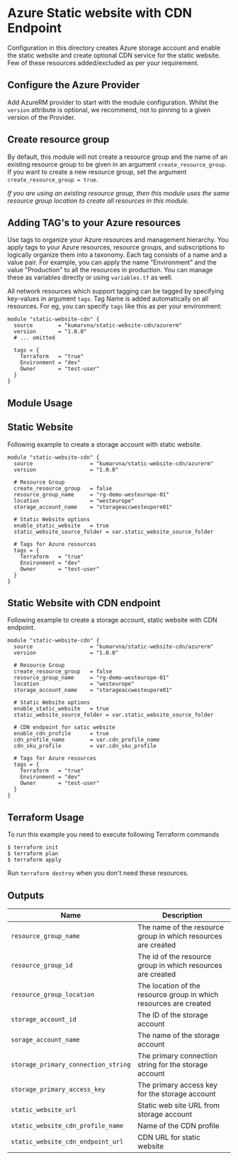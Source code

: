 # Azure Static website with CDN Endpoint

Configuration in this directory creates Azure storage account and enable the static website and create optional CDN service for the static website. Few of these resources added/excluded as per your requirement.

## Configure the Azure Provider

Add AzureRM provider to start with the module configuration. Whilst the `version` attribute is optional, we recommend, not to pinning to a given version of the Provider.

## Create resource group

By default, this module will not create a resource group and the name of an existing resource group to be given in an argument `create_resource_group`. If you want to create a new resource group, set the argument `create_resource_group = true`.

*If you are using an existing resource group, then this module uses the same resource group location to create all resources in this module.*

## Adding TAG's to your Azure resources

Use tags to organize your Azure resources and management hierarchy. You apply tags to your Azure resources, resource groups, and subscriptions to logically organize them into a taxonomy. Each tag consists of a name and a value pair. For example, you can apply the name "Environment" and the value "Production" to all the resources in production. You can manage these as variables directly or using `variables.tf` as well.

All network resources which support tagging can be tagged by specifying key-values in argument `tags`. Tag Name is added automatically on all resources. For eg, you can specify `tags` like this as per your environment:

```
module "static-website-cdn" {
  source        = "kumarvna/static-website-cdn/azurerm"
  version       = "1.0.0"
  # ... omitted

  tags = {
    Terraform   = "true"
    Environment = "dev"
    Owner       = "test-user"
  }
}  
```
## Module Usage

## Static Website

Following example to create a storage account with static website.

```
module "static-website-cdn" {
  source                  = "kumarvna/static-website-cdn/azurerm"
  version                 = "1.0.0"
  
  # Resource Group
  create_resource_group   = false
  resource_group_name     = "rg-demo-westeurope-01"
  location                = "westeurope"
  storage_account_name    = "storageaccwesteupore01"

  # Static Website options
  enable_static_website   = true
  static_website_source_folder = var.static_website_source_folder
  
  # Tags for Azure resources 
  tags = {
    Terraform   = "true"
    Environment = "dev"
    Owner       = "test-user"
  }
}
```

## Static Website with CDN endpoint

Following example to create a storage account, static website with CDN endpoint.

```
module "static-website-cdn" {
  source                  = "kumarvna/static-website-cdn/azurerm"
  version                 = "1.0.0"
  
  # Resource Group
  create_resource_group   = false
  resource_group_name     = "rg-demo-westeurope-01"
  location                = "westeurope"
  storage_account_name    = "storageaccwesteupore01"

  # Static Website options
  enable_static_website   = true
  static_website_source_folder = var.static_website_source_folder

  # CDN endpoint for satic website 
  enable_cdn_profile      = true
  cdn_profile_name        = var.cdn_profile_name
  cdn_sku_profile         = var.cdn_sku_profile
  
  # Tags for Azure resources 
  tags = {
    Terraform   = "true"
    Environment = "dev"
    Owner       = "test-user"
  }
}
```

## Terraform Usage

To run this example you need to execute following Terraform commands

```
$ terraform init
$ terraform plan
$ terraform apply
```

Run `terraform destroy` when you don't need these resources.

## Outputs

Name | Description
---- | -----------
`resource_group_name` | The name of the resource group in which resources are created
`resource_group_id` | The id of the resource group in which resources are created
`resource_group_location`| The location of the resource group in which resources are created
`storage_account_id` | The ID of the storage account
`sorage_account_name`| The name of the storage account
`storage_primary_connection_string`|The primary connection string for the storage account
`storage_primary_access_key`|The primary access key for the storage account
`static_website_url`|Static web site URL from storage account
`static_website_cdn_profile_name`|Name of the CDN profile
`static_website_cdn_endpoint_url`| CDN URL for static website